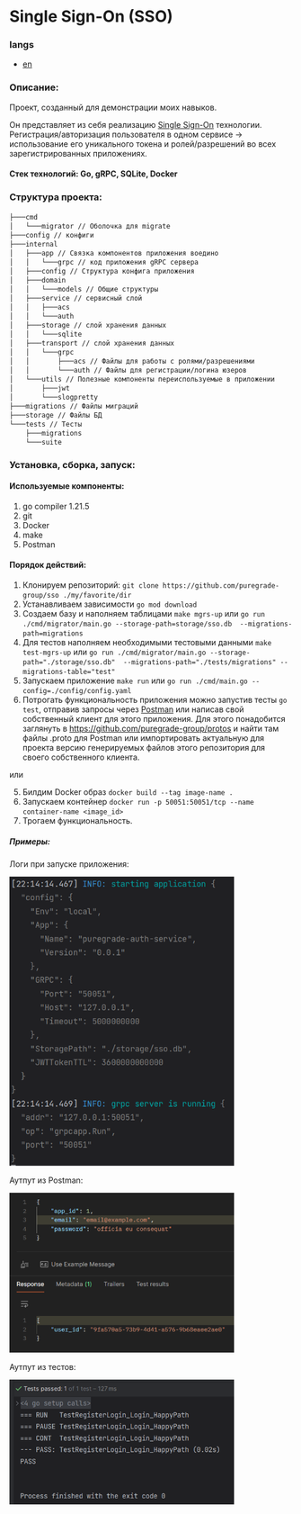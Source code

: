 # Single Sign-On (SSO)

### langs
- [en](https://github.com/puregrade-group/sso/blob/master/README.md)

### Описание:
Проект, созданный для демонстрации моих навыков.

Он представляет из себя реализацию [Single Sign-On](https://ru.wikipedia.org/wiki/%D0%A2%D0%B5%D1%85%D0%BD%D0%BE%D0%BB%D0%BE%D0%B3%D0%B8%D1%8F_%D0%B5%D0%B4%D0%B8%D0%BD%D0%BE%D0%B3%D0%BE_%D0%B2%D1%85%D0%BE%D0%B4%D0%B0) технологии.
Регистрация/авторизация пользователя в одном сервисе 
-> использование его уникального токена и ролей/разрешений во всех зарегистрированных приложениях.

#### Стек технологий: Go, gRPC, SQLite, Docker

### Структура проекта:
```
├───cmd
│   └───migrator // Оболочка для migrate
├───config // конфиги
├───internal
│   ├───app // Связка компонентов приложения воедино
│   │   └───grpc // код приложения gRPC сервера
│   ├───config // Структура конфига приложения
│   ├───domain
│   │   └───models // Общие структуры
│   ├───service // сервисный слой
│   │   ├───acs
│   │   └───auth
│   ├───storage // слой хранения данных
│   │   └───sqlite
│   ├───transport // слой хранения данных
│   │   └───grpc
│   │       ├───acs // Файлы для работы с ролями/разрешениями
│   │       └───auth // Файлы для регистрации/логина юзеров
│   └───utils // Полезные компоненты переиспользуемые в приложении
│       ├───jwt
│       └───slogpretty
├───migrations // Файлы миграций
├───storage // Файлы БД
└───tests // Тесты
    ├───migrations
    └───suite
```

### Установка, сборка, запуск:

#### Используемые компоненты:
1. go compiler 1.21.5
2. git 
3. Docker
4. make
5. Postman

#### Порядок действий:

1. Клонируем репозиторий: `git clone https://github.com/puregrade-group/sso ./my/favorite/dir`
2. Устанавливаем зависимости `go mod download` 
3. Создаем базу и наполняем таблицами `make mgrs-up` или `go run ./cmd/migrator/main.go --storage-path=storage/sso.db  --migrations-path=migrations`
4. Для тестов наполняем необходимыми тестовыми данными `make test-mgrs-up` или `go run ./cmd/migrator/main.go --storage-path="./storage/sso.db"  --migrations-path="./tests/migrations" --migrations-table="test"`
5. Запускаем приложение `make run` или `go run ./cmd/main.go --config=./config/config.yaml`
6. Потрогать функциональность приложения можно запустив тесты `go test`, отправив запросы через [Postman](https://www.postman.com/) или написав свой собственный клиент для этого приложения. Для этого понадобится заглянуть в https://github.com/puregrade-group/protos и найти там файлы .proto для Postman или импортировать актуальную для проекта версию генерируемых файлов этого репозитория для своего собственного клиента.

или

5. Билдим Docker образ `docker build --tag image-name .`
6. Запускаем контейнер `docker run -p 50051:50051/tcp --name container-name <image_id>`
7. Трогаем функциональность.

##### Примеры:

Логи при запуске приложения:
<p align="left"><img width="400px" src="https://github.com/puregrade-group/sso/raw/master/example/execute_log.png" alt="execute_log.png"/></p>

Аутпут из Postman:
<p align="left"><img width="400px" src="https://github.com/puregrade-group/sso/raw/master/example/postman_output.png" alt="postman_output.png"/></p>

Аутпут из тестов:
<p align="left"><img width="400px" src="https://github.com/puregrade-group/sso/raw/master/example/test_output.png" alt="test_output.png"/></p>


